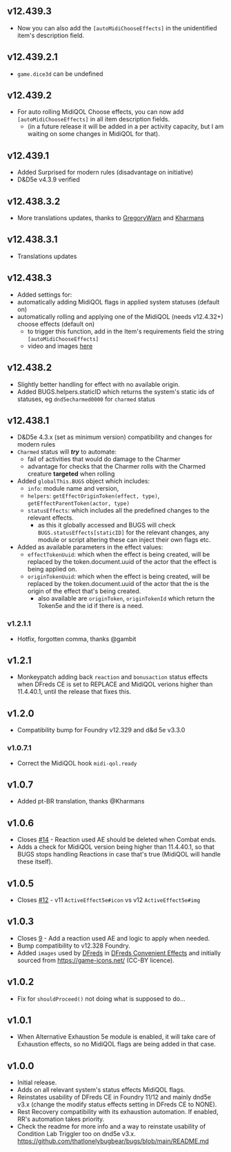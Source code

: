 ## v12.439.3
* Now you can also add the `[autoMidiChooseEffects]` in the unidentified item's description field.

## v12.439.2.1
* `game.dice3d` can be undefined

## v12.439.2
* For auto rolling MidiQOL Choose effects, you can now add `[autoMidiChooseEffects]` in all item description fields.
  * (in a future release it will be added in a per activity capacity, but I am waiting on some changes in MidiQOL for that).

## v12.439.1
* Added Surprised for modern rules (disadvantage on initiative)
* D&D5e v4.3.9 verified

## v12.438.3.2
* More translations updates, thanks to [GregoryWarn](<https://github.com/GregoryWarn>) and [Kharmans](<https://github.com/Kharmans>)
  
## v12.438.3.1
* Translations updates

## v12.438.3
* Added settings for:
 * automatically adding MidiQOL flags in applied system statuses (default on)
 * automatically rolling and applying one of the MidiQOL (needs v12.4.32+) choose effects (default on)
   * to trigger this function, add in the Item's requirements field the string `[autoMidiChooseEffects]`
   * video and images [here](<https://github.com/thatlonelybugbear/bugs/pull/32#issue-2993717699>)

## v12.438.2
* Slightly better handling for effect with no available origin.
* Added BUGS.helpers.staticID which returns the system's static ids of statuses, eg `dnd5echarmed0000` for `charmed` status

## v12.438.1
* D&D5e 4.3.x (set as minimum version) compatibility and changes for modern rules
* `Charmed` status will ***try*** to automate:
  * fail of activities that would do damage to the Charmer
  * advantage for checks that the Charmer rolls with the Charmed creature **targeted** when rolling
* Added `globalThis.BUGS` object which includes: 
  * `info`: module name and version,
  * `helpers`:  `getEffectOriginToken(effect, type)`, `getEffectParentToken(actor, type)` 
  * `statusEffects`: which includes all the predefined changes to the relevant effects.
    * as this it globally accessed and BUGS will check `BUGS.statusEffects[staticID]` for the relevant changes, any module or script altering these can inject their own flags etc.
* Added as available parameters in the effect values:
  * `effectTokenUuid`: which when the effect is being created, will be replaced by the token.document.uuid of the actor that the effect is being applied on.
  * `originTokenUuid`: which when the effect is being created, will be replaced by the token.document.uuid of the actor that the is the origin of the effect that's being created.
     * also available are `originToken`, `originTokenId` which return the Token5e and the id if there is a need.

### v1.2.1.1
- Hotfix, forgotten comma, thanks @gambit

## v1.2.1
- Monkeypatch adding back `reaction` and `bonusaction` status effects when DFreds CE is set to REPLACE and MidiQOL verions higher than 11.4.40.1, until the release that fixes this.

## v1.2.0
- Compatibility bump for Foundry v12.329 and d&d 5e v3.3.0

 ### v1.0.7.1
- Correct the MidiQOL hook `midi-qol.ready`

## v1.0.7
- Added pt-BR translation, thanks @Kharmans

## v1.0.6
- Closes [#14](https://github.com/thatlonelybugbear/bugs/issues/14) - Reaction used AE should be deleted when Combat ends.
- Adds a check for MidiQOL version being higher than 11.4.40.1, so that BUGS stops handling Reactions in case that's true (MidiQOL will handle these itself).

## v1.0.5
- Closes [#12](https://github.com/thatlonelybugbear/bugs/issues/12) - v11 `ActiveEffect5e#icon` vs v12 `ActiveEffect5e#img`

## v1.0.3
- Closes [9](https://github.com/thatlonelybugbear/bugs/issues/9) - Add a reaction used AE and logic to apply when needed.
- Bump compatibility to v12.328 Foundry.
- Added `images` used by [DFreds](https://github.com/DFreds) in [DFreds Convenient Effects](https://github.com/DFreds/dfreds-convenient-effects) and initially sourced from https://game-icons.net/ (CC-BY licence).

## v1.0.2
- Fix for `shouldProceed()` not doing what is supposed to do...

## v1.0.1
- When Alternative Exhaustion 5e module is enabled, it will take care of Exhaustion effects, so no MidiQOL flags are being added in that case.

## v1.0.0
- Initial release.
- Adds on all relevant system's status effects MidiQOL flags.
- Reinstates usability of DFreds CE in Foundry 11/12 and mainly dnd5e v3.x (change the modify status effects setting in DFreds CE to NONE).
- Rest Recovery compatibility with its exhaustion automation. If enabled, RR's automation takes priority.
- Check the readme for more info and a way to reinstate usability of Condition Lab Triggler too on dnd5e v3.x.
<https://github.com/thatlonelybugbear/bugs/blob/main/README.md>
